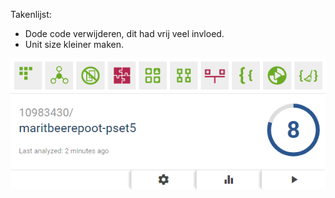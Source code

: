 Takenlijst:
- Dode code verwijderen, dit had vrij veel invloed.
- Unit size kleiner maken.


![screenshot](/doc/bettercode.png)

